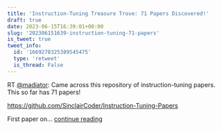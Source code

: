 ```yaml
---
title: 'Instruction-Tuning Treasure Trove: 71 Papers Discovered!'
draft: true
date: 2023-06-15T16:39:01+00:00
slug: '202306151639-instruction-tuning-71-papers'
is_tweet: true
tweet_info:
  id: '1669278325389545475'
  type: 'retweet'
  is_thread: False
---
```




RT [@madiator](https://x.com/madiator): Came across this repository of instruction-tuning papers.
This so far has 71 papers!

<https://github.com/SinclairCoder/Instruction-Tuning-Papers>

First paper on… [continue reading](https://x.com/sytelus/status/1669278325389545475)
